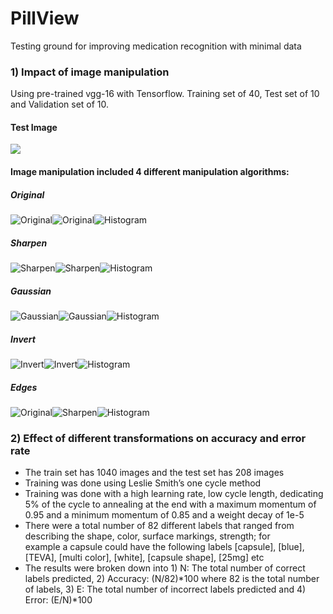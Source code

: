 # PillView
Testing ground for improving medication recognition with minimal data

### 1) Impact of image manipulation
Using pre-trained vgg-16 with Tensorflow. Training set of 40, Test set of 10 and Validation set of 10.

#### Test Image
![](images/test.png) 

#### Image manipulation included 4 different manipulation algorithms:
##### Original

![](images/capsule_1_resize.jpg "Original")![](images/color_resize.jpg "Original")![](images/hist_org_resize.jpg "Histogram")

##### Sharpen

![](images/capsule_1_s.jpg "Sharpen")![](images/sharpen.png "Sharpen")![](images/hist_sharpen.jpg "Histogram")

##### Gaussian

![](images/capsule_1_g.jpg "Gaussian")![](images/gausian.png "Gaussian")![](images/hist_guasian.jpg "Histogram")

##### Invert

![](images/capsule_1i.jpg "Invert")![](images/invert.png "Invert")![](images/hist_invert.jpg "Histogram")

##### Edges

![](images/capsule_1_e.jpg "Original")![](images/edges.png "Sharpen")![](images/hist_edge.jpg "Histogram")

### 2) Effect of different transformations on accuracy and error rate
 - The train set has 1040 images and the test set has 208 images
 - Training was done using Leslie Smith’s one cycle method
 - Training was done with a high learning rate, low cycle length, dedicating 5% of the cycle to annealing at the end with a maximum 
   momentum of 0.95 and a minimum momentum of 0.85 and a weight decay of 1e-5
 - There were a total number of 82 different labels that ranged from describing the shape, color, surface markings, strength; for  
   example a capsule could have the following labels [capsule], [blue], [TEVA], [multi color], [white], [capsule shape], [25mg] etc
 - The results were broken down into 1) N: The total number of correct labels predicted, 2) Accuracy: (N/82)*100 where 82 is the total
   number of labels, 3) E: The total number of incorrect labels predicted and 4) Error: (E/N)*100
 

